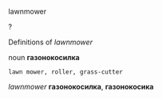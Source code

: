 lawnmower

?


Definitions of _lawnmower_

noun
**газонокосилка**

    lawn mower, roller, grass-cutter

_lawnmower_
**газонокосилка**, **газонокосика**